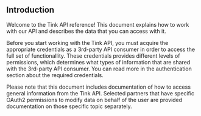 ## Introduction

Welcome to the Tink API reference! This document explains how to work with our API and describes the data that you can access with it.

Before you start working with the Tink API, you must acquire the appropriate credentials as a 3rd-party API consumer in order to access the full set of functionallity. These credentials provides different levels of permissions, which determines what types of information that are shared with the 3rd-party API consumer. You can read more in the authentication section about the required credentials.

Please note that this document includes documentation of how to access general information from the Tink API. Selected partners that have specific OAuth2 permissions to modify data on behalf of the user are provided documentation on those specific topic separately.